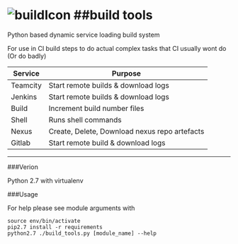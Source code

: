 
![buildIcon](http://i.imgur.com/xzrllfC.png)
##build tools
===========

Python based dynamic service loading build system

For use in CI build steps to do actual complex tasks that CI usually wont do (Or do badly)

| Service | Purpose |
|---------|-----------------------------------------------|
| Teamcity| Start remote builds & download logs           |
| Jenkins | Start remote builds & download logs           |
| Build   | Increment build  number files                 |
| Shell   | Runs shell commands                           |
| Nexus   | Create, Delete, Download nexus repo artefacts |
| Gitlab  | Start remote build & download logs            |
---
###Verion

Python 2.7 with virtualenv

###Usage

For help please see module arguments with 

```
source env/bin/activate
pip2.7 install -r requirements
python2.7 ./build_tools.py [module_name] --help

```

